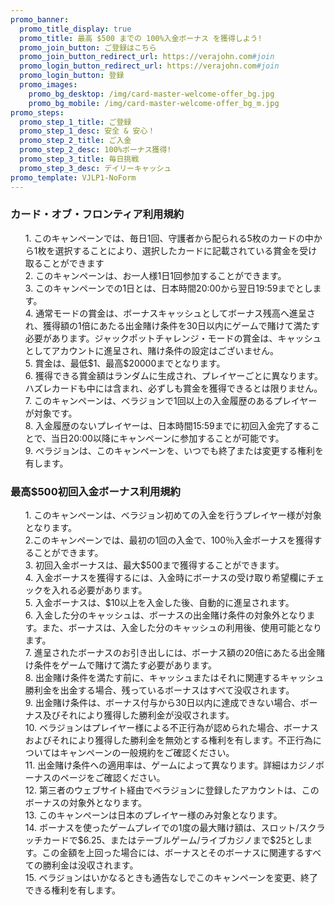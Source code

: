 ```yaml
---
promo_banner:
  promo_title_display: true
  promo_title: 最高 $500 までの 100%入金ボーナス を獲得しよう!
  promo_join_button: ご登録はこちら
  promo_join_button_redirect_url: https://verajohn.com#join
  promo_login_button_redirect_url: https://verajohn.com#join
  promo_login_button: 登録
  promo_images:
    promo_bg_desktop: /img/card-master-welcome-offer_bg.jpg
    promo_bg_mobile: /img/card-master-welcome-offer_bg_m.jpg
promo_steps:
  promo_step_1_title: ご登録
  promo_step_1_desc: 安全 & 安心！
  promo_step_2_title: ご入金
  promo_step_2_desc: 100%ボーナス獲得!
  promo_step_3_title: 毎日挑戦
  promo_step_3_desc: デイリーキャッシュ
promo_template: VJLP1-NoForm
---
```

<section id="terms-anchor" class="container animated fadeIn"></section>
	<section id="terms" class="container animated fadeIn">
		  	<div class="row">
				<div class="col-12">
					<h3 class="text-left">カード・オブ・フロンティア利用規約</h3>
					<ul class="terms-ul">
                    <p>1. このキャンペーンでは、毎日1回、守護者から配られる5枚のカードの中から1枚を選択することにより、選択したカードに記載されている賞金を受け取ることができます<br>2. このキャンペーンは、お一人様1日1回参加することができます。<br>3. このキャンペーンでの1日とは、日本時間20:00から翌日19:59までとします。<br>4. 通常モードの賞金は、ボーナスキャッシュとしてボーナス残高へ進呈され、獲得額の1倍にあたる出金賭け条件を30日以内にゲームで賭けて満たす必要があります。ジャックポットチャレンジ・モードの賞金は、キャッシュとしてアカウントに進呈され、賭け条件の設定はございません。<br>5. 賞金は、最低$1、最高$20000までとなります。<br>6. 獲得できる賞金額はランダムに生成され、プレイヤーごとに異なります。ハズレカードも中には含まれ、必ずしも賞金を獲得できるとは限りません。<br>7. このキャンペーンは、ベラジョンで1回以上の入金履歴のあるプレイヤーが対象です。<br>8. 入金履歴のないプレイヤーは、日本時間15:59までに初回入金完了することで、当日20:00以降にキャンペーンに参加することが可能です。<br>9. べラジョンは、このキャンペーンを、いつでも終了または変更する権利を有します。<br></p>
					</ul>
                    <h3 class="text-left">最高$500初回入金ボーナス利用規約</h3>
					<ul class="terms-ul">
                    <p>1. このキャンペーンは、ベラジョン初めての入金を行うプレイヤー様が対象となります。
                        <br />2.このキャンペーンでは、最初の1回の入金で、100％入金ボーナスを獲得することができます。
                        <br />3. 初回入金ボーナスは、最大$500まで獲得することができます。
                        <br />4. 入金ボーナスを獲得するには、入金時にボーナスの受け取り希望欄にチェックを入れる必要があります。
                        <br />5. 入金ボーナスは、$10以上を入金した後、自動的に進呈されます。
                        <br />6. 入金した分のキャッシュは、ボーナスの出金賭け条件の対象外となります。また、ボーナスは、入金した分のキャッシュの利用後、使用可能となります。
                        <br />7. 進呈されたボーナスのお引き出しには、ボーナス額の20倍にあたる出金賭け条件をゲームで賭けて満たす必要があります。
                        <br />8. 出金賭け条件を満たす前に、キャッシュまたはそれに関連するキャッシュ勝利金を出金する場合、残っているボーナスはすべて没収されます。
                        <br />9. 出金賭け条件は、ボーナス付与から30日以内に達成できない場合、ボーナス及びそれにより獲得した勝利金が没収されます。
                        <br />10. ベラジョンはプレイヤー様による不正行為が認められた場合、ボーナスおよびそれにより獲得した勝利金を無効とする権利を有します。不正行為についてはキャンペーンの一般規約をご確認ください。
                        <br />11. 出金賭け条件への適用率は、ゲームによって異なります。詳細はカジノボーナスのページをご確認ください。
                        <br />12. 第三者のウェブサイト経由でベラジョンに登録したアカウントは、このボーナスの対象外となります。
                        <br />13. このキャンペーンは日本のプレイヤー様のみ対象となります。
                        <br />14. ボーナスを使ったゲームプレイでの1度の最大賭け額は、スロット/スクラッチカードで$6.25、またはテーブルゲーム/ライブカジノまで$25とします。この金額を上回った場合には、ボーナスとそのボーナスに関連するすべての勝利金は没収されます。
                        <br />15. ベラジョンはいかなるときも通告なしでこのキャンペーンを変更、終了できる権利を有します。</p>
					</ul>
				</div>
			</div>
	</section>